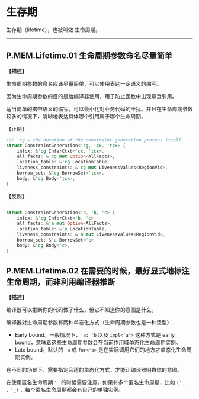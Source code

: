 # 生存期

生存期（lifetime），也被叫做 生命周期。

---

## P.MEM.Lifetime.01 生命周期参数命名尽量简单

**【描述】**

生命周期参数的命名应该尽量简单，可以使用表达一定语义的缩写。

因为生命周期参数的目的是给编译器使用，用于防止函数中出现悬垂引用。

适当简单的携带语义的缩写，可以最小化对业务代码的干扰。并且在生命周期参数较多的情况下，清晰地表达具体哪个引用属于哪个生命周期。

【正例】

```rust
/// 'cg = the duration of the constraint generation process itself.
struct ConstraintGeneration<'cg, 'cx, 'tcx> {
    infcx: &'cg InferCtxt<'cx, 'tcx>,
    all_facts: &'cg mut Option<AllFacts>,
    location_table: &'cg LocationTable,
    liveness_constraints: &'cg mut LivenessValues<RegionVid>,
    borrow_set: &'cg BorrowSet<'tcx>,
    body: &'cg Body<'tcx>,
}

```

【反例】

```rust

struct ConstraintGeneration<'a, 'b, 'c> {
    infcx: &'cg InferCtxt<'b, 'c>,
    all_facts: &'a mut Option<AllFacts>,
    location_table: &'a LocationTable,
    liveness_constraints: &'a mut LivenessValues<RegionVid>,
    borrow_set: &'a BorrowSet<'c>,
    body: &'cg Body<'c>,
}

```

## P.MEM.Lifetime.02  在需要的时候，最好显式地标注生命周期，而非利用编译器推断

**【描述】**

编译器可以推断你的代码做了什么，但它不知道你的意图是什么。

编译器对生命周期参数有两种单态化方式（生命周期参数也是一种泛型）：

- Early bound。一般情况下，`'a: 'b` 以及 `impl<'a'>`  这种方式是 early bound，意味着这些生命周期参数会在当前作用域单态化生命周期实例。
- Late bound。默认的 `'a`   或 `for<'a>` 是在实际调用它们的地方才单态化生命周期实例。

在不同的场景下，需要指定合适的单态化方式，才能让编译器明白你的意图。

在使用匿名生命周期 `'_` 的时候需要注意，如果有多个匿名生命周期，比如 `('_ ，'_)` ，每个匿名生命周期都会有自己的单独实例。

